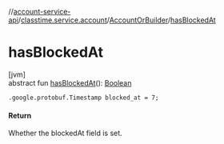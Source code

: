 //[account-service-api](../../../index.md)/[classtime.service.account](../index.md)/[AccountOrBuilder](index.md)/[hasBlockedAt](has-blocked-at.md)

# hasBlockedAt

[jvm]\
abstract fun [hasBlockedAt](has-blocked-at.md)(): [Boolean](https://kotlinlang.org/api/latest/jvm/stdlib/kotlin/-boolean/index.html)

`.google.protobuf.Timestamp blocked_at = 7;`

#### Return

Whether the blockedAt field is set.
